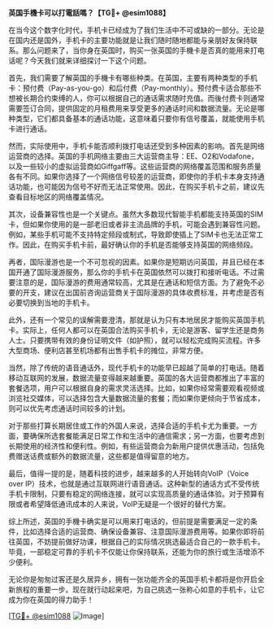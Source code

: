 **英国手機卡可以打電話嗎？【TG💪+ @esim1088】**

在当今这个数字化时代，手机卡已经成为了我们生活中不可或缺的一部分。无论是在国内还是国外，手机卡的主要功能就是让我们随时随地都能与亲朋好友保持联系。那么问题来了，当你身在英国时，购买一张英国的手機卡是否真的能用来打电话呢？今天我们就来详细探讨一下这个问题。

首先，我们需要了解英国的手機卡有哪些种类。在英国，主要有两种类型的手机卡：预付费（Pay-as-you-go）和后付费（Pay-monthly）。预付费卡适合那些不想被长期合约束缚的人，你可以根据自己的通话需求随时充值。而後付费卡则通常需要签订合同，提供固定的月租费用来享受更多的通话时间和数据流量。无论是哪种类型，它们都具备基本的通话功能，这意味着只要你有信号覆盖，就能使用手机卡进行通话。

然而，实际使用中，手机卡能否顺利拨打电话还受到多种因素的影响。首先是网络运营商的选择。英国的手机网络主要由三大运营商主导：EE、O2和Vodafone，以及一些较小的虚拟运营商如Giffgaff等。这些运营商的网络覆盖范围和服务质量各有不同。如果你选择了一个网络信号较差的运营商，即使你的手机卡本身支持通话功能，也可能因为信号不好而无法正常使用。因此，在购买手机卡之前，建议先查看目标地区的网络覆盖情况。

其次，设备兼容性也是一个关键点。虽然大多数现代智能手机都能支持英国的SIM卡，但如果你使用的是一部老旧或者非主流品牌的手机，可能会遇到兼容性问题。例如，某些手机可能不支持特定频段或制式，导致即使插上了SIM卡也无法正常工作。因此，在购买手机卡前，最好确认你的手机是否能够支持英国的网络频段。

再者，国际漫游也是一个不可忽视的因素。如果你是短期访问英国，并且已经在本国开通了国际漫游服务，那么你的手机卡在英国依然可以拨打和接听电话。不过需要注意的是，国际漫游的费用通常较高，尤其是在通话和短信方面。为了避免不必要的开支，建议在出国前咨询运营商关于国际漫游的具体收费标准，并考虑是否有必要切换到当地的手机卡。

此外，还有一个常见的误解需要澄清，那就是认为只有本地居民才能购买英国手机卡。实际上，任何人都可以在英国合法购买手机卡，无论是游客、留学生还是商务人士。只要携带有效的身份证明文件（如护照），就可以轻松完成购买流程。许多大型商场、便利店甚至机场都有出售手机卡的摊位，非常方便。

当然，除了传统的语音通话外，现代手机卡的功能早已超越了简单的打电话。随着移动互联网的发展，数据流量变得越来越重要。英国的各大运营商都推出了丰富的套餐选项，用户可以根据自身的需求灵活选择。比如，如果你经常需要观看视频或浏览社交媒体，可以选择包含大量数据流量的套餐；而如果你更倾向于节省成本，则可以优先考虑通话时间较多的计划。

对于那些打算长期居住或工作的外国人来说，选择合适的手机卡尤为重要。一方面，要确保所选套餐能满足日常工作和生活中的通信需求；另一方面，也要考虑到长期使用的经济性和便利性。例如，有些运营商会为新用户提供优惠活动，包括免费赠送话费或额外的数据流量，这些都是值得留意的地方。

最后，值得一提的是，随着科技的进步，越来越多的人开始转向VoIP（Voice over IP）技术，也就是通过互联网进行语音通话。这种新型的通话方式不受传统手机卡限制，只要有稳定的网络连接，就可以实现高质量的通话体验。对于预算有限或者希望降低通讯成本的人来说，VoIP无疑是一个很好的替代方案。

综上所述，英国的手機卡确实是可以用来打电话的，但前提是需要满足一定的条件，比如选择合适的运营商、确保设备兼容、注意国际漫游费用等。如果你即将前往英国，不妨提前做好功课，根据自己的实际情况挑选最适合自己的一款手机卡。毕竟，一部稳定可靠的手机卡不仅能让你保持联系，还能为你的旅行或生活增添不少便利。

无论你是匆匆过客还是久居异乡，拥有一张功能齐全的英国手机卡都将是你开启全新旅程的重要一步。现在就行动起来吧，为自己挑选一张称心如意的手机卡，让它成为你在英国的得力助手！

[[TG💪+ @esim1088](https://t.me/s/esim1088) ![Image](https://i.postimg.cc/4NQfJmqS/Snipaste-2025-05-13-00-14-12.png)]